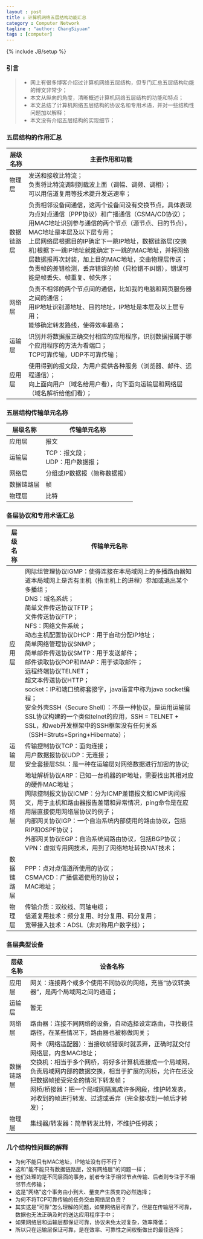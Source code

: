 ```yaml
---
layout : post
title : 计算机网络五层结构功能汇总
category : Computer Network
tagline : "author: ChangSiyuan"
tags : [computer]
---
```

{% include JB/setup %}

### 引言
> * 网上有很多博客介绍过计算机网络五层结构，但专门汇总五层结构功能的博文非常少；
> * 本文从纵向的角度，清晰概述计算机网络五层结构的功能和特点；
> * 本文总结了计算机网络五层结构的协议名和专用术语，并对一些结构性问题加以解释；
> * 本文没有介绍五层结构的实现细节；

### 五层结构的作用汇总

|层级名称|主要作用和功能|
|---|---|
|物理层|发送和接收比特流；<br>负责将比特流调制到载波上面（调幅、调频、调相）；<br>可以用信道复用等技术提升发送速率；|
|数据链路层|负责相邻设备间通信，这两个设备间没有交换节点，具体表现为点对点通信（PPP协议）和广播通信（CSMA/CD协议）；<br>用MAC地址识别参与通信的两个节点（源节点、目的节点），MAC地址是本层及以下层专用；<br>上层网络层根据目的IP确定下一跳IP地址，数据链路层(交换机)根据下一跳IP地址就能确定下一跳的MAC地址，并将网络层数据报再次封装，加上目的MAC地址，交由物理层传送；<br>负责帧的差错检测，丢弃错误的帧（只检错不纠错），错误可能是帧丢失、帧重复、帧失序；|
|网络层|负责不相邻的两个节点间的通信，比如我的电脑和网页服务器之间的通信；<br>用IP地址识别源地址、目的地址，IP地址是本层及以上层专用；<br>能够确定转发路线，使得效率最高；|
|运输层|识别并将数据报正确交付相应的应用程序，识别数据报属于哪个应用程序的方法为看端口；<br>TCP可靠传输，UDP不可靠传输；|
|应用层|使用得到的报文段，为用户提供各种服务（浏览器、邮件、远程通信）；<br>向上面向用户（域名给用户看），向下面向运输层和网络层（域名解析给他们看）；|

### 五层结构传输单元名称
|层级名称|传输单元名称|
|---|---|
|应用层|报文|
|运输层|TCP：报文段；<br>UDP：用户数据报；|
|网络层|分组或IP数据报（简称数据报）|
|数据链路层|帧|
|物理层|比特|

### 各层协议和专用术语汇总
|层级名称|传输单元名称|
|---|---|
|应用层|网际组管理协议IGMP：使得连接在本局域网上的多播路由器知道本局域网上是否有主机（指主机上的进程）参加或退出某个多播组；<br>DNS：域名系统；<br>简单文件传送协议TFTP；<br>文件传送协议FTP；<br>NFS：网络文件系统；<br>动态主机配置协议DHCP：用于自动分配IP地址；<br>简单网络管理协议SNMP；<br>简单邮件传送协议SMTP：用于发送邮件；<br>邮件读取协议POP和IMAP：用于读取邮件；<br>远程终端协议TELNET；<br>超文本传送协议HTTP；<br>socket：IP和端口统称套接字，java语言中称为java socket编程；<br>安全外壳SSH（Secure Shell）：不是一种协议，是运用运输层SSL协议构建的一个类似telnet的应用，SSH = TELNET + SSL，和web开发框架中的SSH框架没有任何关系（SSH=Struts+Spring+Hibernate）；|
|运输层|传输控制协议TCP：面向连接；<br>用户数据报协议UDP：无连接；<br>安全套接层SSL：是一种在运输层对网络数据进行加密的协议;|
|网络层|地址解析协议ARP：已知一台机器的IP地址，需要找出其相对应的硬件MAC地址；<br>网际控制报文协议ICMP：分为ICMP差错报文和ICMP询问报文，用于主机和路由器报告差错和异常情况，ping命令是在应用层直接使用网络层协议的例子；<br>内部网关协议IGP：一个自治系统内部使用的路由协议，包括RIP和OSPF协议；<br>外部网关协议EGP：自治系统间路由协议，包括BGP协议；<br>VPN：虚拟专用网技术，用到了网络地址转换NAT技术；|
|数据链路层|PPP：点对点信道所使用的协议；<br>CSMA/CD：广播信道使用的协议；<br>MAC地址；|
|物理层|传输介质：双绞线、同轴电缆；<br>信道复用技术：频分复用、时分复用、码分复用；<br>宽带接入技术：ADSL（非对称用户数字线）；|

### 各层典型设备
|层级名称|设备名称|
|---|---|
|应用层|网关：连接两个或多个使用不同协议的网络，充当“协议转换器”，是两个局域网之间的通道；|
|运输层|暂无|
|网络层|路由器：连接不同网络的设备，自动选择设定路由，寻找最佳路径，在某些情况下，路由器也被称做网关；|
|数据链路层|网卡（网络适配器）：当接收帧错误时就丢弃，正确时就交付网络层，内含MAC地址；<br>交换机：相当于多个网桥，将好多计算机连接成一个局域网，负责局域网内部的数据交换，相当于扩展的网桥，允许在还没把数据帧接受完全的情况下转发帧；<br>网桥/桥接器：把一个局域网隔离成许多网段，维护转发表，对收到的帧进行转发、过滤或丢弃（完全接收到一帧后才转发）；|
|物理层|集线器/转发器：简单转发比特，不维护任何表；|

### 几个结构性问题的解释
- 为何不能只有MAC地址，IP地址没有行不行？
 - 这和"能不能只有数据链路层，没有网络层"的问题一样；
 - 他们处理的是不同层面的事务，前者专注于相邻节点传输、后者则专注于不相邻节点传输；
 - 这是"网络"这个事务由小到大、量变产生质变的必然选择；
- 为何不将TCP可靠传输的任务交由网络层负责？
 - 其实这是"可靠"怎么理解的问题，如果网络层可靠了，但是在传输层不可靠，数据也无法正确及时的送达应用程序手中；
 - 如果网络层和运输层都保证可靠，协议未免太过复杂，效率降低；
 - 所以只在运输层保证可靠，是在效率、可靠性之间权衡做出的最佳选择；



